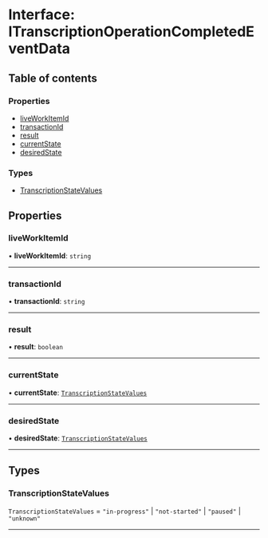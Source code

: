 # Interface: ITranscriptionOperationCompletedEventData

## Table of contents

### Properties

-   [liveWorkItemId](ITranscriptionOperationCompletedEventData.md#liveworkitemid)
-   [transactionId](ITranscriptionOperationCompletedEventData.md#transactionid)
-   [result](ITranscriptionOperationCompletedEventData.md#result)
-   [currentState](ITranscriptionOperationCompletedEventData.md#currentstate)
-   [desiredState](ITranscriptionOperationCompletedEventData.md#desiredstate)

### Types

-   [TranscriptionStateValues](ITranscriptionOperationCompletedEventData.md#transcriptionstatevalues)

## Properties

### liveWorkItemId

• **liveWorkItemId**: `string`

---

### transactionId

• **transactionId**: `string`

---

### result

• **result**: `boolean`

---

### currentState

• **currentState**: [`TranscriptionStateValues`](ITranscriptionOperationCompletedEventData.md#transcriptionstatevalues)

---

### desiredState

• **desiredState**: [`TranscriptionStateValues`](ITranscriptionOperationCompletedEventData.md#transcriptionstatevalues)

---

## Types

### TranscriptionStateValues

`TranscriptionStateValues` = `"in-progress"` | `"not-started"` | `"paused"` | `"unknown"`

---